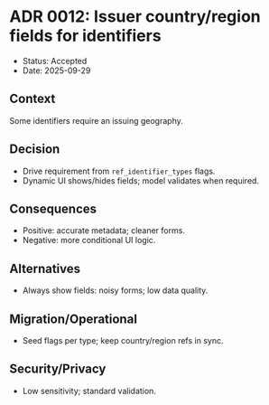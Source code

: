 # ADR 0012: Issuer country/region fields for identifiers

- Status: Accepted
- Date: 2025-09-29

## Context
Some identifiers require an issuing geography.

## Decision
- Drive requirement from `ref_identifier_types` flags.
- Dynamic UI shows/hides fields; model validates when required.

## Consequences
- Positive: accurate metadata; cleaner forms.
- Negative: more conditional UI logic.

## Alternatives
- Always show fields: noisy forms; low data quality.

## Migration/Operational
- Seed flags per type; keep country/region refs in sync.

## Security/Privacy
- Low sensitivity; standard validation.
